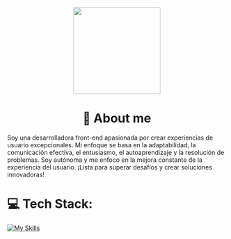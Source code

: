 <div align="center">
  <img src="https://media.giphy.com/media/2IudUHdI075HL02Pkk/giphy.gif" width="200" />
  <h1> 💫 About me</h1>
  
</div>

Soy una desarrolladora front-end apasionada por crear experiencias de usuario excepcionales. Mi enfoque se basa en la adaptabilidad, la comunicación efectiva, el entusiasmo, el autoaprendizaje y la resolución de problemas. Soy autónoma y me enfoco en la mejora constante de la experiencia del usuario. ¡Lista para superar desafíos y crear soluciones innovadoras!

# 💻 Tech Stack:

[![My Skills](https://skillicons.dev/icons?i=js,html,css,nodejs,react,firebase,jest,firebase,angular,ts,tailwind,figma,sass,ai)](https://skillicons.dev)
